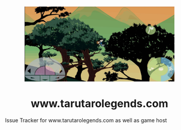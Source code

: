 <meta http-equiv='Content-Type' content='text/html; charset=utf-8' />

<p align="center">  <img src="./images/screenshots/inGame1.jpeg" width="400" height="200" alt="proxify">
  <h1 align="center">www.tarutarolegends.com</h1>
</p>
Issue Tracker for www.tarutarolegends.com as well as game host
